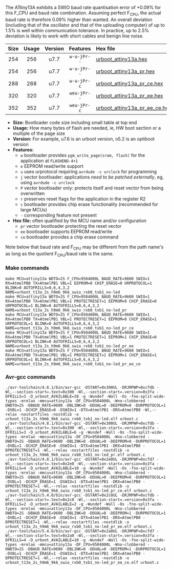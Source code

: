 The ATtiny13A exhibits a SWIO baud rate quantisation error of +0.09% for this F_CPU and baud rate combination. Assuming perfect F<sub>CPU</sub>, the actual baud rate is therefore 0.09% higher than wanted. An overall deviation (including that of the oscillator and that of the uploading computer) of up to 1.5% is well within communication tolerance. In practice, up to 2.5% deviation is likely to work with short cables and benign line noise.

|Size|Usage|Version|Features|Hex file|
|:-:|:-:|:-:|:-:|:--|
|254|256|u7.7|`w-u-jPr--`|[urboot_attiny13a.hex](https://raw.githubusercontent.com/stefanrueger/urboot.hex/main/cores/microcore/attiny13a/watchdog_2_s/internal_oscillator/4752000_hz/4800_baud/swio_rxb0_txb1/no-led/urboot_attiny13a.hex)|
|254|256|u7.7|`w-u-jPr--`|[urboot_attiny13a_pr.hex](https://raw.githubusercontent.com/stefanrueger/urboot.hex/main/cores/microcore/attiny13a/watchdog_2_s/internal_oscillator/4752000_hz/4800_baud/swio_rxb0_txb1/no-led/urboot_attiny13a_pr.hex)|
|288|288|u7.7|`w-u-jPr-c`|[urboot_attiny13a_pr_ce.hex](https://raw.githubusercontent.com/stefanrueger/urboot.hex/main/cores/microcore/attiny13a/watchdog_2_s/internal_oscillator/4752000_hz/4800_baud/swio_rxb0_txb1/no-led/urboot_attiny13a_pr_ce.hex)|
|320|320|u7.7|`weu-jPr--`|[urboot_attiny13a_pr_ee.hex](https://raw.githubusercontent.com/stefanrueger/urboot.hex/main/cores/microcore/attiny13a/watchdog_2_s/internal_oscillator/4752000_hz/4800_baud/swio_rxb0_txb1/no-led/urboot_attiny13a_pr_ee.hex)|
|352|352|u7.7|`weu-jPr-c`|[urboot_attiny13a_pr_ee_ce.hex](https://raw.githubusercontent.com/stefanrueger/urboot.hex/main/cores/microcore/attiny13a/watchdog_2_s/internal_oscillator/4752000_hz/4800_baud/swio_rxb0_txb1/no-led/urboot_attiny13a_pr_ee_ce.hex)|

- **Size:** Bootloader code size including small table at top end
- **Usage:** How many bytes of flash are needed, ie, HW boot section or a multiple of the page size
- **Version:** For example, u7.6 is an urboot version, o5.2 is an optiboot version
- **Features:**
  + `w` bootloader provides `pgm_write_page(sram, flash)` for the application at `FLASHEND-4+1`
  + `e` EEPROM read/write support
  + `u` uses urprotocol requiring `avrdude -c urclock` for programming
  + `j` vector bootloader: applications *need to be patched externally*, eg, using `avrdude -c urclock`
  + `P` vector bootloader only: protects itself and reset vector from being overwritten
  + `r` preserves reset flags for the application in the register R2
  + `c` bootloader provides chip erase functionality (recommended for large MCUs)
  + `-` corresponding feature not present
- **Hex file:** often qualified by the MCU name and/or configuration
  + `pr` vector bootloader protecting the reset vector
  + `ee` bootloader supports EEPROM read/write
  + `ce` bootloader provides a chip erase command


Note below that baud rate and F<sub>CPU</sub> may be different from the path name's as long as the quotient F<sub>CPU</sub>/baud rate is the same.

### Make commands
```
make MCU=attiny13a WDTO=2S F_CPU=9504000L BAUD_RATE=9600 SWIO=1 RX=AtmelPB0 TX=AtmelPB1 VBL=1 EEPROM=0 CHIP_ERASE=0 URPROTOCOL=1 BLINK=0 AUTOFRILLS=0,6,4,3,2 NAME=urboot_t13a_2s_h9m6_9k6_swio_rxb0_txb1_no-led
make MCU=attiny13a WDTO=2S F_CPU=9504000L BAUD_RATE=9600 SWIO=1 RX=AtmelPB0 TX=AtmelPB1 VBL=1 PROTECTRESET=1 EEPROM=0 CHIP_ERASE=0 URPROTOCOL=1 BLINK=0 AUTOFRILLS=0,6,4,3,2 NAME=urboot_t13a_2s_h9m6_9k6_swio_rxb0_txb1_no-led_pr
make MCU=attiny13a WDTO=2S F_CPU=9504000L BAUD_RATE=9600 SWIO=1 RX=AtmelPB0 TX=AtmelPB1 VBL=1 PROTECTRESET=1 EEPROM=0 CHIP_ERASE=1 URPROTOCOL=1 BLINK=0 AUTOFRILLS=0,6,4,3,2 NAME=urboot_t13a_2s_h9m6_9k6_swio_rxb0_txb1_no-led_pr_ce
make MCU=attiny13a WDTO=2S F_CPU=9504000L BAUD_RATE=9600 SWIO=1 RX=AtmelPB0 TX=AtmelPB1 VBL=1 PROTECTRESET=1 EEPROM=1 CHIP_ERASE=0 URPROTOCOL=1 BLINK=0 AUTOFRILLS=0,6,4,3,2 NAME=urboot_t13a_2s_h9m6_9k6_swio_rxb0_txb1_no-led_pr_ee
make MCU=attiny13a WDTO=2S F_CPU=9504000L BAUD_RATE=9600 SWIO=1 RX=AtmelPB0 TX=AtmelPB1 VBL=1 PROTECTRESET=1 EEPROM=1 CHIP_ERASE=1 URPROTOCOL=1 BLINK=0 AUTOFRILLS=0,6,4,3,2 NAME=urboot_t13a_2s_h9m6_9k6_swio_rxb0_txb1_no-led_pr_ee_ce
```

### Avr-gcc commands
```
./avr-toolchain/4.8.1/bin/avr-gcc -DSTART=0x300UL -DRJMPWP=0xcfdb -Wl,--section-start=.text=0x300 -Wl,--section-start=.version=0x3fa -DFRILLS=3 -D_urboot_AVAILABLE=20 -g -Wundef -Wall -Os -fno-split-wide-types -mrelax -mmcu=attiny13a -DF_CPU=9504000L -Wno-clobbered -DWDTO=2S -DBAUD_RATE=9600 -DBLINK=0 -DDUAL=0 -DEEPROM=0 -DURPROTOCOL=1 -DVBL=1 -DCHIP_ERASE=0 -DSWIO=1 -DTX=AtmelPB1 -DRX=AtmelPB0 -Wl,--relax -nostartfiles -nostdlib -o urboot_t13a_2s_h9m6_9k6_swio_rxb0_txb1_no-led.elf urboot.c
./avr-toolchain/4.8.1/bin/avr-gcc -DSTART=0x300UL -DRJMPWP=0xcfdb -Wl,--section-start=.text=0x300 -Wl,--section-start=.version=0x3fa -DFRILLS=3 -D_urboot_AVAILABLE=6 -g -Wundef -Wall -Os -fno-split-wide-types -mrelax -mmcu=attiny13a -DF_CPU=9504000L -Wno-clobbered -DWDTO=2S -DBAUD_RATE=9600 -DBLINK=0 -DDUAL=0 -DEEPROM=0 -DURPROTOCOL=1 -DVBL=1 -DCHIP_ERASE=0 -DSWIO=1 -DTX=AtmelPB1 -DRX=AtmelPB0 -DPROTECTRESET=1 -Wl,--relax -nostartfiles -nostdlib -o urboot_t13a_2s_h9m6_9k6_swio_rxb0_txb1_no-led_pr.elf urboot.c
./avr-toolchain/4.8.1/bin/avr-gcc -DSTART=0x2e0UL -DRJMPWP=0xcfd7 -Wl,--section-start=.text=0x2e0 -Wl,--section-start=.version=0x3fa -DFRILLS=4 -D_urboot_AVAILABLE=10 -g -Wundef -Wall -Os -fno-split-wide-types -mrelax -mmcu=attiny13a -DF_CPU=9504000L -Wno-clobbered -DWDTO=2S -DBAUD_RATE=9600 -DBLINK=0 -DDUAL=0 -DEEPROM=0 -DURPROTOCOL=1 -DVBL=1 -DCHIP_ERASE=1 -DSWIO=1 -DTX=AtmelPB1 -DRX=AtmelPB0 -DPROTECTRESET=1 -Wl,--relax -nostartfiles -nostdlib -o urboot_t13a_2s_h9m6_9k6_swio_rxb0_txb1_no-led_pr_ce.elf urboot.c
./avr-toolchain/5.4.0/bin/avr-gcc -DSTART=0x2c0UL -DRJMPWP=0xcfdb -Wl,--section-start=.text=0x2c0 -Wl,--section-start=.version=0x3fa -DFRILLS=2 -D_urboot_AVAILABLE=2 -g -Wundef -Wall -Os -fno-split-wide-types -mrelax -mmcu=attiny13a -DF_CPU=9504000L -Wno-clobbered -DWDTO=2S -DBAUD_RATE=9600 -DBLINK=0 -DDUAL=0 -DEEPROM=1 -DURPROTOCOL=1 -DVBL=1 -DCHIP_ERASE=0 -DSWIO=1 -DTX=AtmelPB1 -DRX=AtmelPB0 -DPROTECTRESET=1 -Wl,--relax -nostartfiles -nostdlib -o urboot_t13a_2s_h9m6_9k6_swio_rxb0_txb1_no-led_pr_ee.elf urboot.c
./avr-toolchain/5.4.0/bin/avr-gcc -DSTART=0x2a0UL -DRJMPWP=0xcfd7 -Wl,--section-start=.text=0x2a0 -Wl,--section-start=.version=0x3fa -DFRILLS=4 -D_urboot_AVAILABLE=10 -g -Wundef -Wall -Os -fno-split-wide-types -mrelax -mmcu=attiny13a -DF_CPU=9504000L -Wno-clobbered -DWDTO=2S -DBAUD_RATE=9600 -DBLINK=0 -DDUAL=0 -DEEPROM=1 -DURPROTOCOL=1 -DVBL=1 -DCHIP_ERASE=1 -DSWIO=1 -DTX=AtmelPB1 -DRX=AtmelPB0 -DPROTECTRESET=1 -Wl,--relax -nostartfiles -nostdlib -o urboot_t13a_2s_h9m6_9k6_swio_rxb0_txb1_no-led_pr_ee_ce.elf urboot.c
```

